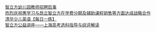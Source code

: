   
[智立方幼儿园教师招聘启事](http://www.dianyue.me/archives/738/t5qgxcs1eatdxj6m/)  
[热烈庆祝惠学习与昂立智立方在学费分期及辅助课程销售等方面达成战略合作](http://www.dianyue.me/archives/753/2ep2ktmaoz9nwjbn/)  
[清华少儿英语【每日一练】](http://www.dianyue.me/archives/017/1ksfxiszqxc8gdic/)  
[智立方公益讲座——上海高考选科指导与综评解读](http://www.dianyue.me/archives/482/l08wm4v9sel0xilm/)